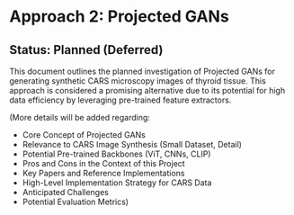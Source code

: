 # Approach 2: Projected GANs

## Status: Planned (Deferred)

This document outlines the planned investigation of Projected GANs for generating synthetic CARS microscopy images of thyroid tissue. This approach is considered a promising alternative due to its potential for high data efficiency by leveraging pre-trained feature extractors.

(More details will be added regarding:
- Core Concept of Projected GANs
- Relevance to CARS Image Synthesis (Small Dataset, Detail)
- Potential Pre-trained Backbones (ViT, CNNs, CLIP)
- Pros and Cons in the Context of this Project
- Key Papers and Reference Implementations
- High-Level Implementation Strategy for CARS Data
- Anticipated Challenges
- Potential Evaluation Metrics)
